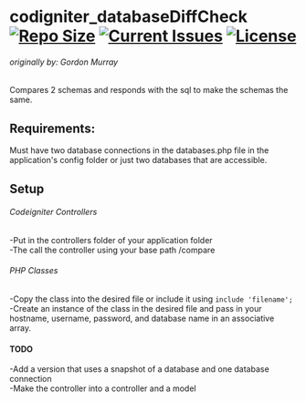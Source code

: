 # codigniter_databaseDiffCheck[![Repo Size](https://reposs.herokuapp.com/?path=pjkaufman/codigniter_databaseDiffCheck)](https://github.com/pjkaufman/codigniter_databaseDiffCheck)  [![Current Issues](https://img.shields.io/github/issues/pjkaufman/codigniter_databaseDiffCheck.svg)](https://github.com/pjkaufman/codigniter_databaseDiffCheck/issues)  [![License](https://img.shields.io/github/license/pjkaufman/codigniter_databaseDiffCheck.svg)](https://github.com/pjkaufman/codigniter_databaseDiffCheck/blob/master/LICENSE)
###### originally by: Gordon Murray
Compares 2 schemas and responds with the sql to make the schemas the same.
## Requirements:
Must have two database connections in the databases.php file in the application's config folder or just two databases that are accessible.
## Setup
###### Codeigniter Controllers
-Put in the controllers folder of your application folder  
-The call the controller using your base path /compare
###### PHP Classes
-Copy the class into the desired file or include it using ``include 'filename';``  
-Create an instance of the class in the desired file and pass in your hostname, username, password, and database name in an associative array.  
#### TODO
-Add a version that uses a snapshot of a database and one database connection  
-Make the controller into a controller and a model  
